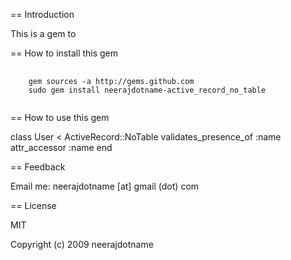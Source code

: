 == Introduction

This is a gem to 

== How to install this gem 

<pre>
  <code>
    gem sources -a http://gems.github.com
    sudo gem install neerajdotname-active_record_no_table
  </code>
</pre>

== How to use this gem

class User < ActiveRecord::NoTable
  validates_presence_of :name
  attr_accessor :name
end


== Feedback

Email me: neerajdotname [at] gmail (dot) com

== License

MIT

Copyright (c) 2009 neerajdotname
